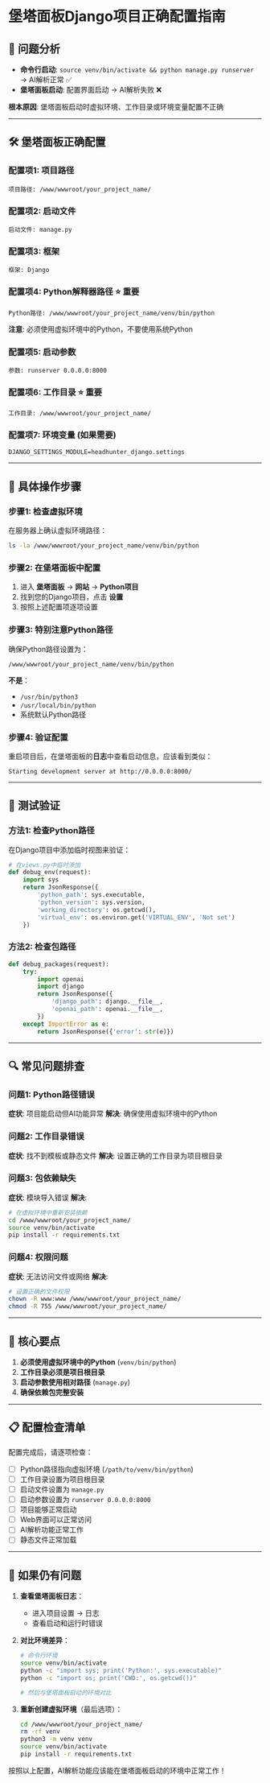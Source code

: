 # 堡塔面板Django项目正确配置指南

## 🎯 问题分析
- **命令行启动**: `source venv/bin/activate && python manage.py runserver` → AI解析正常 ✅
- **堡塔面板启动**: 配置界面启动 → AI解析失败 ❌

**根本原因**: 堡塔面板启动时虚拟环境、工作目录或环境变量配置不正确

---

## 🛠️ 堡塔面板正确配置

### 配置项1: 项目路径
```
项目路径: /www/wwwroot/your_project_name/
```

### 配置项2: 启动文件  
```
启动文件: manage.py
```

### 配置项3: 框架
```
框架: Django
```

### 配置项4: Python解释器路径 ⭐ 重要
```
Python路径: /www/wwwroot/your_project_name/venv/bin/python
```
**注意**: 必须使用虚拟环境中的Python，不要使用系统Python

### 配置项5: 启动参数
```
参数: runserver 0.0.0.0:8000
```

### 配置项6: 工作目录 ⭐ 重要
```
工作目录: /www/wwwroot/your_project_name/
```

### 配置项7: 环境变量 (如果需要)
```
DJANGO_SETTINGS_MODULE=headhunter_django.settings
```

---

## 🔧 具体操作步骤

### 步骤1: 检查虚拟环境
在服务器上确认虚拟环境路径：
```bash
ls -la /www/wwwroot/your_project_name/venv/bin/python
```

### 步骤2: 在堡塔面板中配置
1. 进入 **堡塔面板** → **网站** → **Python项目**
2. 找到您的Django项目，点击 **设置**
3. 按照上述配置项逐项设置

### 步骤3: 特别注意Python路径
确保Python路径设置为：
```
/www/wwwroot/your_project_name/venv/bin/python
```
**不是**：
- `/usr/bin/python3`
- `/usr/local/bin/python`
- 系统默认Python路径

### 步骤4: 验证配置
重启项目后，在堡塔面板的**日志**中查看启动信息，应该看到类似：
```
Starting development server at http://0.0.0.0:8000/
```

---

## 🚀 测试验证

### 方法1: 检查Python路径
在Django项目中添加临时视图来验证：
```python
# 在views.py中临时添加
def debug_env(request):
    import sys
    return JsonResponse({
        'python_path': sys.executable,
        'python_version': sys.version,
        'working_directory': os.getcwd(),
        'virtual_env': os.environ.get('VIRTUAL_ENV', 'Not set')
    })
```

### 方法2: 检查包路径
```python
def debug_packages(request):
    try:
        import openai
        import django
        return JsonResponse({
            'django_path': django.__file__,
            'openai_path': openai.__file__,
        })
    except ImportError as e:
        return JsonResponse({'error': str(e)})
```

---

## 🔍 常见问题排查

### 问题1: Python路径错误
**症状**: 项目能启动但AI功能异常
**解决**: 确保使用虚拟环境中的Python

### 问题2: 工作目录错误  
**症状**: 找不到模板或静态文件
**解决**: 设置正确的工作目录为项目根目录

### 问题3: 包依赖缺失
**症状**: 模块导入错误
**解决**: 
```bash
# 在虚拟环境中重新安装依赖
cd /www/wwwroot/your_project_name/
source venv/bin/activate
pip install -r requirements.txt
```

### 问题4: 权限问题
**症状**: 无法访问文件或网络
**解决**:
```bash
# 设置正确的文件权限
chown -R www:www /www/wwwroot/your_project_name/
chmod -R 755 /www/wwwroot/your_project_name/
```

---

## 🎯 核心要点

1. **必须使用虚拟环境中的Python** (`venv/bin/python`)
2. **工作目录必须是项目根目录**
3. **启动参数使用相对路径** (`manage.py`)
4. **确保依赖包完整安装**

---

## 📋 配置检查清单

配置完成后，请逐项检查：

- [ ] Python路径指向虚拟环境 (`/path/to/venv/bin/python`)
- [ ] 工作目录设置为项目根目录
- [ ] 启动文件设置为 `manage.py`
- [ ] 启动参数设置为 `runserver 0.0.0.0:8000`
- [ ] 项目能够正常启动
- [ ] Web界面可以正常访问
- [ ] AI解析功能正常工作
- [ ] 静态文件正常加载

---

## 🚨 如果仍有问题

1. **查看堡塔面板日志**：
   - 进入项目设置 → 日志
   - 查看启动和运行时错误

2. **对比环境差异**：
   ```bash
   # 命令行环境
   source venv/bin/activate
   python -c "import sys; print('Python:', sys.executable)"
   python -c "import os; print('CWD:', os.getcwd())"
   
   # 然后与堡塔面板启动的环境对比
   ```

3. **重新创建虚拟环境**（最后选项）：
   ```bash
   cd /www/wwwroot/your_project_name/
   rm -rf venv
   python3 -m venv venv
   source venv/bin/activate
   pip install -r requirements.txt
   ```

按照以上配置，AI解析功能应该能在堡塔面板启动的环境中正常工作！